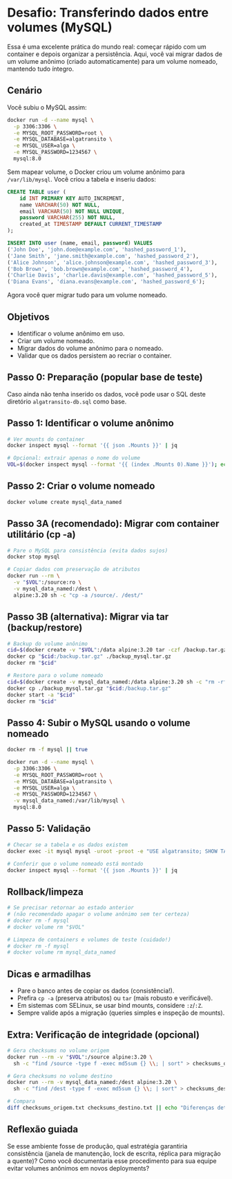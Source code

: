 # Desafio: Transferindo dados entre volumes (MySQL)

Essa é uma excelente prática do mundo real: começar rápido com um container e depois organizar a persistência. Aqui, você vai migrar dados de um volume anônimo (criado automaticamente) para um volume nomeado, mantendo tudo íntegro.

## Cenário
Você subiu o MySQL assim:
```bash
docker run -d --name mysql \
  -p 3306:3306 \
  -e MYSQL_ROOT_PASSWORD=root \
  -e MYSQL_DATABASE=algatransito \
  -e MYSQL_USER=alga \
  -e MYSQL_PASSWORD=1234567 \
  mysql:8.0
```
Sem mapear volume, o Docker criou um volume anônimo para `/var/lib/mysql`. Você criou a tabela e inseriu dados:
```sql
CREATE TABLE user (
    id INT PRIMARY KEY AUTO_INCREMENT,
    name VARCHAR(50) NOT NULL,
    email VARCHAR(50) NOT NULL UNIQUE,
    password VARCHAR(255) NOT NULL,
    created_at TIMESTAMP DEFAULT CURRENT_TIMESTAMP
);

INSERT INTO user (name, email, password) VALUES 
('John Doe', 'john.doe@example.com', 'hashed_password_1'),
('Jane Smith', 'jane.smith@example.com', 'hashed_password_2'),
('Alice Johnson', 'alice.johnson@example.com', 'hashed_password_3'),
('Bob Brown', 'bob.brown@example.com', 'hashed_password_4'),
('Charlie Davis', 'charlie.davis@example.com', 'hashed_password_5'),
('Diana Evans', 'diana.evans@example.com', 'hashed_password_6');
```
Agora você quer migrar tudo para um volume nomeado.

## Objetivos
- Identificar o volume anônimo em uso.
- Criar um volume nomeado.
- Migrar dados do volume anônimo para o nomeado.
- Validar que os dados persistem ao recriar o container.

## Passo 0: Preparação (popular base de teste)
Caso ainda não tenha inserido os dados, você pode usar o SQL deste diretório `algatransito-db.sql` como base.

## Passo 1: Identificar o volume anônimo
```bash
# Ver mounts do container
docker inspect mysql --format '{{ json .Mounts }}' | jq

# Opcional: extrair apenas o nome do volume
VOL=$(docker inspect mysql --format '{{ (index .Mounts 0).Name }}'); echo "$VOL"
```

## Passo 2: Criar o volume nomeado
```bash
docker volume create mysql_data_named
```

## Passo 3A (recomendado): Migrar com container utilitário (cp -a)
```bash
# Pare o MySQL para consistência (evita dados sujos)
docker stop mysql

# Copiar dados com preservação de atributos
docker run --rm \
  -v "$VOL":/source:ro \
  -v mysql_data_named:/dest \
  alpine:3.20 sh -c "cp -a /source/. /dest/"
```

## Passo 3B (alternativa): Migrar via tar (backup/restore)
```bash
# Backup do volume anônimo
cid=$(docker create -v "$VOL":/data alpine:3.20 tar -czf /backup.tar.gz -C /data .)
docker cp "$cid:/backup.tar.gz" ./backup_mysql.tar.gz
docker rm "$cid"

# Restore para o volume nomeado
cid=$(docker create -v mysql_data_named:/data alpine:3.20 sh -c "rm -rf /data/* && tar -xzf /backup.tar.gz -C /data")
docker cp ./backup_mysql.tar.gz "$cid:/backup.tar.gz"
docker start -a "$cid"
docker rm "$cid"
```

## Passo 4: Subir o MySQL usando o volume nomeado
```bash
docker rm -f mysql || true

docker run -d --name mysql \
  -p 3306:3306 \
  -e MYSQL_ROOT_PASSWORD=root \
  -e MYSQL_DATABASE=algatransito \
  -e MYSQL_USER=alga \
  -e MYSQL_PASSWORD=1234567 \
  -v mysql_data_named:/var/lib/mysql \
  mysql:8.0
```

## Passo 5: Validação
```bash
# Checar se a tabela e os dados existem
docker exec -it mysql mysql -uroot -proot -e "USE algatransito; SHOW TABLES; SELECT COUNT(*) FROM user;"

# Conferir que o volume nomeado está montado
docker inspect mysql --format '{{ json .Mounts }}' | jq
```

## Rollback/limpeza
```bash
# Se precisar retornar ao estado anterior
# (não recomendado apagar o volume anônimo sem ter certeza)
# docker rm -f mysql
# docker volume rm "$VOL"

# Limpeza de containers e volumes de teste (cuidado!)
# docker rm -f mysql
# docker volume rm mysql_data_named
```

## Dicas e armadilhas
- Pare o banco antes de copiar os dados (consistência!).
- Prefira `cp -a` (preserva atributos) ou `tar` (mais robusto e verificável).
- Em sistemas com SELinux, se usar bind mounts, considere `:z`/`:Z`.
- Sempre valide após a migração (queries simples e inspeção de mounts).

## Extra: Verificação de integridade (opcional)
```bash
# Gera checksums no volume origem
docker run --rm -v "$VOL":/source alpine:3.20 \
  sh -c "find /source -type f -exec md5sum {} \\; | sort" > checksums_origem.txt

# Gera checksums no volume destino
docker run --rm -v mysql_data_named:/dest alpine:3.20 \
  sh -c "find /dest -type f -exec md5sum {} \\; | sort" > checksums_destino.txt

# Compara
diff checksums_origem.txt checksums_destino.txt || echo "Diferenças detectadas"
```

## Reflexão guiada
Se esse ambiente fosse de produção, qual estratégia garantiria consistência (janela de manutenção, lock de escrita, réplica para migração a quente)? Como você documentaria esse procedimento para sua equipe evitar volumes anônimos em novos deployments?
